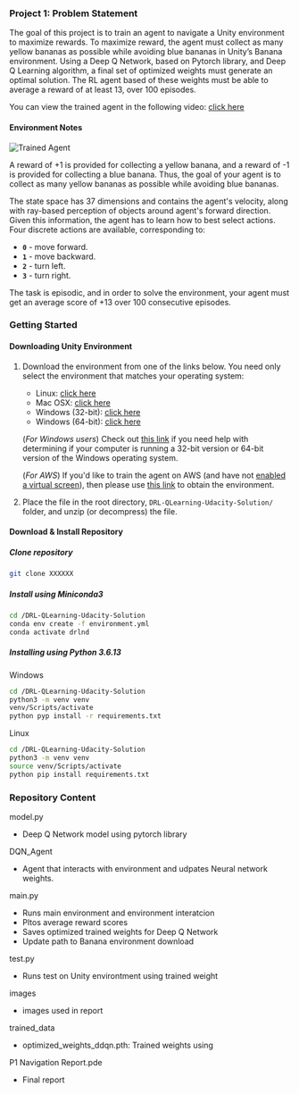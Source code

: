 [//]: # (Image References)

[image1]: https://user-images.githubusercontent.com/10624937/42135619-d90f2f28-7d12-11e8-8823-82b970a54d7e.gif "Trained Agent"

### Project 1: Problem Statement

The goal of this project is to train an agent to navigate a Unity environment to maximize rewards. To maximize reward, the agent must collect as many yellow bananas as possible while avoiding blue bananas in Unity’s Banana environment. 
Using a Deep Q Network, based on Pytorch library, and Deep Q Learning algorithm, a final set of optimized weights must generate an optimal solution. The RL agent based of these weights must be able to average a reward of at least 13, over 100 episodes. 

You can view the trained agent in the following video: [click here](https://youtu.be/MOz6D0dSNLA)


#### Environment Notes

![Trained Agent][image1]

A reward of +1 is provided for collecting a yellow banana, and a reward of -1 is provided for collecting a blue banana.  Thus, the goal of your agent is to collect as many yellow bananas as possible while avoiding blue bananas.  

The state space has 37 dimensions and contains the agent's velocity, along with ray-based perception of objects around agent's forward direction.  Given this information, the agent has to learn how to best select actions.  Four discrete actions are available, corresponding to:
- **`0`** - move forward.
- **`1`** - move backward.
- **`2`** - turn left.
- **`3`** - turn right.

The task is episodic, and in order to solve the environment, your agent must get an average score of +13 over 100 consecutive episodes.


### Getting Started

#### Downloading Unity Environment
1. Download the environment from one of the links below.  You need only select the environment that matches your operating system:
    - Linux: [click here](https://s3-us-west-1.amazonaws.com/udacity-drlnd/P1/Banana/Banana_Linux.zip)
    - Mac OSX: [click here](https://s3-us-west-1.amazonaws.com/udacity-drlnd/P1/Banana/Banana.app.zip)
    - Windows (32-bit): [click here](https://s3-us-west-1.amazonaws.com/udacity-drlnd/P1/Banana/Banana_Windows_x86.zip)
    - Windows (64-bit): [click here](https://s3-us-west-1.amazonaws.com/udacity-drlnd/P1/Banana/Banana_Windows_x86_64.zip)
    
    (_For Windows users_) Check out [this link](https://support.microsoft.com/en-us/help/827218/how-to-determine-whether-a-computer-is-running-a-32-bit-version-or-64) if you need help with determining if your computer is running a 32-bit version or 64-bit version of the Windows operating system.

    (_For AWS_) If you'd like to train the agent on AWS (and have not [enabled a virtual screen](https://github.com/Unity-Technologies/ml-agents/blob/master/docs/Training-on-Amazon-Web-Service.md)), then please use [this link](https://s3-us-west-1.amazonaws.com/udacity-drlnd/P1/Banana/Banana_Linux_NoVis.zip) to obtain the environment.


2. Place the file in the root directory, `DRL-QLearning-Udacity-Solution/` folder, and unzip (or decompress) the file. 

#### Download & Install Repository


##### Clone repository
```bash
git clone XXXXXX
```

##### Install using Miniconda3
``` bash
cd /DRL-QLearning-Udacity-Solution
conda env create -f environment.yml
conda activate drlnd
```

##### Installing using Python 3.6.13
Windows
``` bash
cd /DRL-QLearning-Udacity-Solution
python3 -m venv venv 
venv/Scripts/activate
python pyp install -r requirements.txt
```

Linux
``` bash
cd /DRL-QLearning-Udacity-Solution
python3 -m venv venv 
source venv/Scripts/activate
python pip install requirements.txt
```

### Repository Content

model.py
- Deep Q Network model using pytorch library

DQN_Agent
- Agent that interacts with environment and udpates Neural network weights.

main.py
- Runs main environment and environment interatcion
- Pltos average reward scores
- Saves optimized trained weights for Deep Q Network 
- Update path to Banana environment download

test.py
- Runs test on Unity environtment using trained weight

images
- images used in report

trained_data
- optimized_weights_ddqn.pth: Trained weights using

P1 Navigation Report.pde
- Final report
### 

